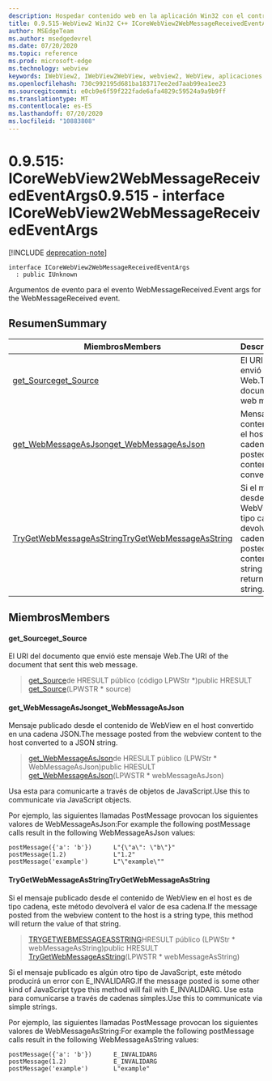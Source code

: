 ```yaml
---
description: Hospedar contenido web en la aplicación Win32 con el control Microsoft Edge WebView2
title: 0.9.515-WebView2 Win32 C++ ICoreWebView2WebMessageReceivedEventArgs
author: MSEdgeTeam
ms.author: msedgedevrel
ms.date: 07/20/2020
ms.topic: reference
ms.prod: microsoft-edge
ms.technology: webview
keywords: IWebView2, IWebView2WebView, webview2, WebView, aplicaciones Win32, Win32, Edge, ICoreWebView2, ICoreWebView2Controller, control de explorador, HTML Edge
ms.openlocfilehash: 730c992195d681ba183717ee2ed7aab99ea1ee23
ms.sourcegitcommit: e0cb9e6f59f222fade6afa4829c59524a9a9b9ff
ms.translationtype: MT
ms.contentlocale: es-ES
ms.lasthandoff: 07/20/2020
ms.locfileid: "10883808"
---
```

# <span data-ttu-id="705c5-104">0.9.515: ICoreWebView2WebMessageReceivedEventArgs</span><span class="sxs-lookup"><span data-stu-id="705c5-104">0.9.515 - interface ICoreWebView2WebMessageReceivedEventArgs</span></span> 

[!INCLUDE [deprecation-note](../../includes/deprecation-note.md)]

```
interface ICoreWebView2WebMessageReceivedEventArgs
  : public IUnknown
```

<span data-ttu-id="705c5-105">Argumentos de evento para el evento WebMessageReceived.</span><span class="sxs-lookup"><span data-stu-id="705c5-105">Event args for the WebMessageReceived event.</span></span>

## <span data-ttu-id="705c5-106">Resumen</span><span class="sxs-lookup"><span data-stu-id="705c5-106">Summary</span></span>

 <span data-ttu-id="705c5-107">Miembros</span><span class="sxs-lookup"><span data-stu-id="705c5-107">Members</span></span>                        | <span data-ttu-id="705c5-108">Descripciones</span><span class="sxs-lookup"><span data-stu-id="705c5-108">Descriptions</span></span>
--------------------------------|---------------------------------------------
[<span data-ttu-id="705c5-109">get_Source</span><span class="sxs-lookup"><span data-stu-id="705c5-109">get_Source</span></span>](#get_source) | <span data-ttu-id="705c5-110">El URI del documento que envió este mensaje Web.</span><span class="sxs-lookup"><span data-stu-id="705c5-110">The URI of the document that sent this web message.</span></span>
[<span data-ttu-id="705c5-111">get_WebMessageAsJson</span><span class="sxs-lookup"><span data-stu-id="705c5-111">get_WebMessageAsJson</span></span>](#get_webmessageasjson) | <span data-ttu-id="705c5-112">Mensaje publicado desde el contenido de WebView en el host convertido en una cadena JSON.</span><span class="sxs-lookup"><span data-stu-id="705c5-112">The message posted from the webview content to the host converted to a JSON string.</span></span>
[<span data-ttu-id="705c5-113">TryGetWebMessageAsString</span><span class="sxs-lookup"><span data-stu-id="705c5-113">TryGetWebMessageAsString</span></span>](#trygetwebmessageasstring) | <span data-ttu-id="705c5-114">Si el mensaje publicado desde el contenido de WebView en el host es de tipo cadena, este método devolverá el valor de esa cadena.</span><span class="sxs-lookup"><span data-stu-id="705c5-114">If the message posted from the webview content to the host is a string type, this method will return the value of that string.</span></span>

## <span data-ttu-id="705c5-115">Miembros</span><span class="sxs-lookup"><span data-stu-id="705c5-115">Members</span></span>

#### <span data-ttu-id="705c5-116">get_Source</span><span class="sxs-lookup"><span data-stu-id="705c5-116">get_Source</span></span> 

<span data-ttu-id="705c5-117">El URI del documento que envió este mensaje Web.</span><span class="sxs-lookup"><span data-stu-id="705c5-117">The URI of the document that sent this web message.</span></span>

> <span data-ttu-id="705c5-118">[get_Source](#get_source)de HRESULT público (código LPWStr \*)</span><span class="sxs-lookup"><span data-stu-id="705c5-118">public HRESULT [get_Source](#get_source)(LPWSTR \* source)</span></span>

#### <span data-ttu-id="705c5-119">get_WebMessageAsJson</span><span class="sxs-lookup"><span data-stu-id="705c5-119">get_WebMessageAsJson</span></span> 

<span data-ttu-id="705c5-120">Mensaje publicado desde el contenido de WebView en el host convertido en una cadena JSON.</span><span class="sxs-lookup"><span data-stu-id="705c5-120">The message posted from the webview content to the host converted to a JSON string.</span></span>

> <span data-ttu-id="705c5-121">[get_WebMessageAsJson](#get_webmessageasjson)de HRESULT público (LPWStr \* WebMessageAsJson)</span><span class="sxs-lookup"><span data-stu-id="705c5-121">public HRESULT [get_WebMessageAsJson](#get_webmessageasjson)(LPWSTR \* webMessageAsJson)</span></span>

<span data-ttu-id="705c5-122">Usa esta para comunicarte a través de objetos de JavaScript.</span><span class="sxs-lookup"><span data-stu-id="705c5-122">Use this to communicate via JavaScript objects.</span></span>

<span data-ttu-id="705c5-123">Por ejemplo, las siguientes llamadas PostMessage provocan los siguientes valores de WebMessageAsJson:</span><span class="sxs-lookup"><span data-stu-id="705c5-123">For example the following postMessage calls result in the following WebMessageAsJson values:</span></span>

```
postMessage({'a': 'b'})      L"{\"a\": \"b\"}"
postMessage(1.2)             L"1.2"
postMessage('example')       L"\"example\""
```

#### <span data-ttu-id="705c5-124">TryGetWebMessageAsString</span><span class="sxs-lookup"><span data-stu-id="705c5-124">TryGetWebMessageAsString</span></span> 

<span data-ttu-id="705c5-125">Si el mensaje publicado desde el contenido de WebView en el host es de tipo cadena, este método devolverá el valor de esa cadena.</span><span class="sxs-lookup"><span data-stu-id="705c5-125">If the message posted from the webview content to the host is a string type, this method will return the value of that string.</span></span>

> <span data-ttu-id="705c5-126">[TRYGETWEBMESSAGEASSTRING](#trygetwebmessageasstring)HRESULT público (LPWStr \* webMessageAsString)</span><span class="sxs-lookup"><span data-stu-id="705c5-126">public HRESULT [TryGetWebMessageAsString](#trygetwebmessageasstring)(LPWSTR \* webMessageAsString)</span></span>

<span data-ttu-id="705c5-127">Si el mensaje publicado es algún otro tipo de JavaScript, este método producirá un error con E_INVALIDARG.</span><span class="sxs-lookup"><span data-stu-id="705c5-127">If the message posted is some other kind of JavaScript type this method will fail with E_INVALIDARG.</span></span> <span data-ttu-id="705c5-128">Use esta para comunicarse a través de cadenas simples.</span><span class="sxs-lookup"><span data-stu-id="705c5-128">Use this to communicate via simple strings.</span></span>

<span data-ttu-id="705c5-129">Por ejemplo, las siguientes llamadas PostMessage provocan los siguientes valores de WebMessageAsString:</span><span class="sxs-lookup"><span data-stu-id="705c5-129">For example the following postMessage calls result in the following WebMessageAsString values:</span></span>

```
postMessage({'a': 'b'})      E_INVALIDARG
postMessage(1.2)             E_INVALIDARG
postMessage('example')       L"example"
```

